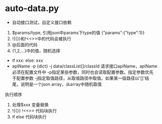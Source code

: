# auto-data.py

+ 自动接口测试，自定义接口依赖

1. $params/type, 引用json中params下type的值 {"params":{"type":1}}
2. !{{}}和!<<>>中的代码会被执行
3. @后面的代码
4. {1,2,...}中的值，随机选择
  + if xxx: else: xxx
  + apiName -p {dict} -j data/classList[]/classId
  请求接口apiName，apiName必须在配置文件中
  -p指定某些参数，同时也会读取配置参数。指定参数优先于配置参数
  -j指定取值路径，从取值路径中取值。如果某一级路径以'[]'结尾，说明是一个json array，从array中随机取值

执行顺序
1. 处理$xxx 变量替换
2. !{{}} !<<>> 代码块执行
3. if else 代码块执行